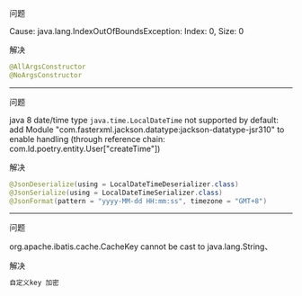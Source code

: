 问题

 Cause: java.lang.IndexOutOfBoundsException: Index: 0, Size: 0

解决

```java
@AllArgsConstructor
@NoArgsConstructor
```



----

问题

java 8 date/time type `java.time.LocalDateTime` not supported by default: add Module "com.fasterxml.jackson.datatype:jackson-datatype-jsr310" to enable handling (through reference chain: com.ld.poetry.entity.User["createTime"])

解决

```java
@JsonDeserialize(using = LocalDateTimeDeserializer.class)
@JsonSerialize(using = LocalDateTimeSerializer.class)
@JsonFormat(pattern = "yyyy-MM-dd HH:mm:ss", timezone = "GMT+8")
```



---

问题

 org.apache.ibatis.cache.CacheKey cannot be cast to java.lang.String、

解决

```java
自定义key 加密
```

